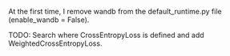 At the first time, I remove wandb from the default_runtime.py file (enable_wandb = False).

TODO: Search where CrossEntropyLoss is defined and add WeightedCrossEntropyLoss.

